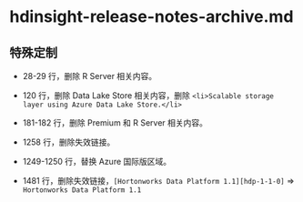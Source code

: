 # hdinsight-release-notes-archive.md

## 特殊定制

* 28-29 行，删除 R Server 相关内容。

* 120 行，删除 Data Lake Store 相关内容，删除 `<li>Scalable storage layer using Azure Data Lake Store.</li>`

* 181-182 行，删除 Premium 和 R Server 相关内容。

* 1258 行，删除失效链接。

* 1249-1250 行，替换 Azure 国际版区域。

* 1481 行，删除失效链接，`[Hortonworks Data Platform 1.1][hdp-1-1-0]` => `Hortonworks Data Platform 1.1`